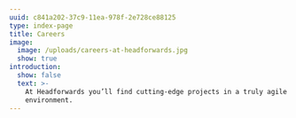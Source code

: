 ```yaml
---
uuid: c841a202-37c9-11ea-978f-2e728ce88125
type: index-page
title: Careers
image:
  image: /uploads/careers-at-headforwards.jpg
  show: true
introduction:
  show: false
  text: >-
    At Headforwards you’ll find cutting-edge projects in a truly agile
    environment.
---
```


